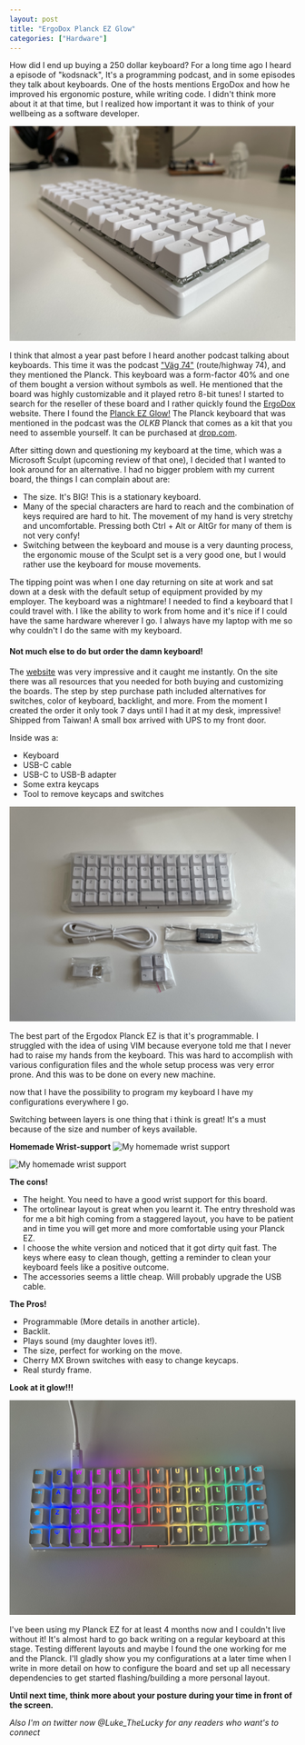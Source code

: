```yaml
---
layout: post
title: "ErgoDox Planck EZ Glow"
categories: ["Hardware"]
---
```


How did I end up buying a 250 dollar keyboard? For a long time ago I heard a episode of "kodsnack",
It's a programming podcast, and in some episodes they talk about keyboards. One of the hosts mentions ErgoDox and how he improved his ergonomic posture, while writing code.
I didn't think more about it at that time, but I realized how important it was to think of your wellbeing as a software developer.

![A closeup of the keyboard](/assets/images/EZ_CloseUp.jpg "Planck EZ Closeup")

I think that almost a year past before I heard another podcast talking about keyboards. This time it was the podcast ["Väg 74"](https://agical.se/pod/) (route/highway 74), and they mentioned the Planck. This keyboard was a form-factor 40% and one of them bought a version without symbols as well. He mentioned that the board was highly customizable and it played retro 8-bit tunes!
I started to search for the reseller of these board and I rather quickly found the [ErgoDox](https://ergodox-ez.com/) website. There I found the [Planck EZ Glow!](https://ergodox-ez.com/pages/planck)
The Planck keyboard that was mentioned in the podcast was the _OLKB_ Planck that comes as a kit that you need to assemble yourself. It can be purchased at [drop.com](https://www.drop.com).

After sitting down and questioning my keyboard at the time, which was a Microsoft Sculpt (upcoming review of that one), I decided that I wanted to look around for an alternative. I had no bigger problem with my current board, the things I can complain about are:

- The size. It's BIG! This is a stationary keyboard.
- Many of the special characters are hard to reach and the combination of keys required are hard to hit. The movement of my hand is very stretchy and uncomfortable. Pressing both Ctrl + Alt or AltGr for many of them is not very confy!
- Switching between the keyboard and mouse is a very daunting process, the ergonomic mouse of the Sculpt set is a very good one, but I would rather use the keyboard for mouse movements.

The tipping point was when I one day returning on site at work and sat down at a desk with the default setup of equipment provided by my employer. The keyboard was a nightmare!
I needed to find a keyboard that I could travel with. I like the ability to work from home and it's nice if I could have the same hardware wherever I go. I always have my laptop with me so why couldn't I do the same with my keyboard.

#### Not much else to do but order the damn keyboard!

The [website](https://ergodox-ez.com/pages/planck) was very impressive and it caught me instantly. On the site there was all resources that you needed for both buying and customizing the boards.
The step by step purchase path included alternatives for switches, color of keyboard, backlight, and more.
From the moment I created the order it only took 7 days until I had it at my desk, impressive! Shipped from Taiwan!
A small box arrived with UPS to my front door.

Inside was a:

- Keyboard
- USB-C cable
- USB-C to USB-B adapter
- Some extra keycaps
- Tool to remove keycaps and switches

![Image the planck EZ unpacked with content of box](/assets/images/EZ_WhatsInTheBox.jpg "Whats in the box?")

The best part of the Ergodox Planck EZ is that it's programmable.
I struggled with the idea of using VIM because everyone told me that I never had to raise my hands from the keyboard. This was hard to accomplish with various configuration files and the whole setup process was very error prone. And this was to be done on every new machine.

now that I have the possibility to program my keyboard I have my configurations everywhere I go.

Switching between layers is one thing that i think is great! It's a must because of the size and number of keys available.

**Homemade Wrist-support**
![My homemade wrist support](/assets/images/EZ_WristSupport.jpg "Planck EZ Closeup")

![My homemade wrist support](/assets/images/EZ_SupportBumpers.jpg "Planck EZ Closeup")

**The cons!**

- The height. You need to have a good wrist support for this board.
- The ortolinear layout is great when you learnt it.
  The entry threshold was for me a bit high coming from a staggered layout, you have to be patient and in time you will get more and more comfortable using your Planck EZ.
- I choose the white version and noticed that it got dirty quit fast. The keys where easy to clean though, getting a reminder to clean your keyboard feels like a positive outcome.
- The accessories seems a little cheap. Will probably upgrade the USB cable.

**The Pros!**

- Programmable (More details in another article).
- Backlit.
- Plays sound (my daughter loves it!).
- The size, perfect for working on the move.
- Cherry MX Brown switches with easy to change keycaps.
- Real sturdy frame.

**Look at it glow!!!**

![EZ Rainbow Glowing](/assets/images/EZ_GlowRainbow.jpg "Planck EZ Rainbow Glow")

I've been using my Planck EZ for at least 4 months now and I couldn't live without it! It's almost hard to go back writing on a regular keyboard at this stage. Testing different layouts and maybe I found the one working for me and the Planck. I'll gladly show you my configurations at a later time when I write in more detail on how to configure the board and set up all necessary dependencies to get started flashing/building a more personal layout.

**Until next time, think more about your posture during your time in front of the screen.**

_Also I'm on twitter now @Luke_TheLucky for any readers who want's to connect_
